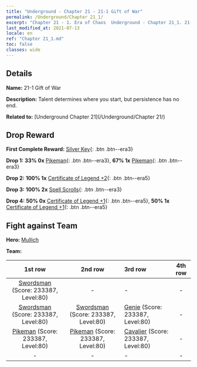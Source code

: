 ```yaml
---
title: "Underground - Chapter 21 - 21-1 Gift of War"
permalink: /Underground/Chapter 21_1/
excerpt: "Chapter 21 - 1. Era of Chaos  Underground - Chapter 21_1. 21-1 Gift of War"
last_modified_at: 2021-07-13
locale: en
ref: "Chapter 21_1.md"
toc: false
classes: wide
---
```


## Details

 **Name:** 21-1 Gift of War

 **Description:** Talent determines where you start, but persistence has no end. 

 **Related to:** [Underground Chapter 21](/Underground/Chapter 21/)

## Drop Reward

 **First Complete Reward:** [Silver Key](/Items/con_693/){: .btn .btn--era3}

 **Drop 1:** **33% 0x** [Pikeman](/Items/unt_190/){: .btn .btn--era3}, **67% 1x** [Pikeman](/Items/unt_190/){: .btn .btn--era3}

 **Drop 2:** **100% 1x** [Certificate of Legend +2](/Items/mat_81/){: .btn .btn--era5}

 **Drop 3:** **100% 2x** [Spell Scrolls](/Items/con_694/){: .btn .btn--era3}

 **Drop 4:** **50% 0x** [Certificate of Legend +1](/Items/mat_74/){: .btn .btn--era5}, **50% 1x** [Certificate of Legend +1](/Items/mat_74/){: .btn .btn--era5}


## Fight against Team
 **Hero:** [Mullich](/heroes/Mullich/)

 **Team:**


  | 1st row | 2nd row | 3rd row | 4th row |
  |:----:|:----:|:----|:----:|
  | [Swordsman](/units/Swordsman/) (Score: 233387, Level:80)  | - | - | - |
  | [Swordsman](/units/Swordsman/) (Score: 233387, Level:80)  | [Swordsman](/units/Swordsman/) (Score: 233387, Level:80)  | [Genie](/units/Genie/) (Score: 233387, Level:80)  | - |
  | [Pikeman](/units/Pikeman/) (Score: 233387, Level:80)  | [Pikeman](/units/Pikeman/) (Score: 233387, Level:80)  | [Cavalier](/units/Cavalier/) (Score: 233387, Level:80)  | - |
  | - | - | - | - |


